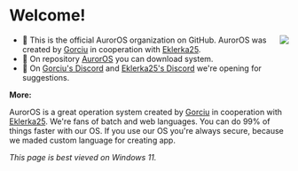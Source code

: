 # Welcome!

<img align="right" src="https://avatars.githubusercontent.com/u/157804013?s=200&u=2ce38e6b2cf8349677f2b71a805238a6a8e1c454&v=4">

- 🙋 This is the official AurorOS organization on GitHub. AurorOS was created by [Gorciu](https://github.com/gorciu-official) in cooperation with [Eklerka25](https://github.com/Eklerka25).
- 🌈 On repository [AurorOS](https://github.com/Auror-OS/AurorOS) you can download system.
- 🧙 On [Gorciu's Discord](https://dsc.gg/gorciu) and [Eklerka25's Discord](https://discord.gg/8PZkmn9G44) we're opening for suggestions.

**More:**

AurorOS is a great operation system created by [Gorciu](https://github.com/gorciu-official) in cooperation with [Eklerka25](https://github.com/Eklerka25). We're fans of batch and web languages. You can do 99% of things faster with our OS. If you use our OS you're always secure, because we maded custom language for creating app.

_This page is best vieved on Windows 11._
